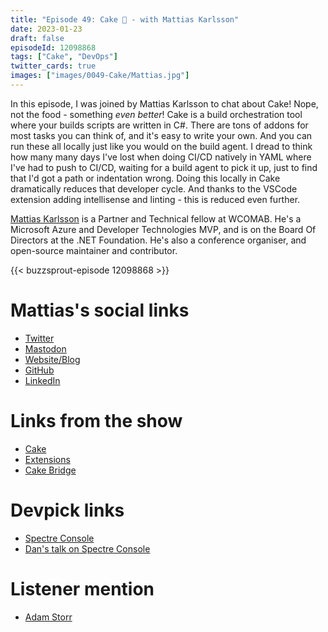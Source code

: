```yaml
---
title: "Episode 49: Cake 🍰 - with Mattias Karlsson"
date: 2023-01-23
draft: false
episodeId: 12098868
tags: ["Cake", "DevOps"]
twitter_cards: true
images: ["images/0049-Cake/Mattias.jpg"]
---
```


In this episode, I was joined by Mattias Karlsson to chat about Cake! Nope, not the food - something _even better_! Cake is a build orchestration tool where your builds scripts are written in C#. There are tons of addons for most tasks you can think of, and it's easy to write your own. And you can run these all locally just like you would on the build agent. I dread to think how many many days I've lost when doing CI/CD natively in YAML where I've had to push to CI/CD, waiting for a build agent to pick it up, just to find that I'd got a path or indentation wrong. Doing this locally in Cake dramatically reduces that developer cycle. And thanks to the VSCode extension adding intellisense and linting - this is reduced even further.

[Mattias Karlsson](https://twitter.com/devlead) is a Partner and Technical fellow at WCOMAB. He's a Microsoft Azure and Developer Technologies MVP, and is on the Board Of Directors at the .NET Foundation. He's also a conference organiser, and open-source maintainer and contributor.

{{< buzzsprout-episode 12098868 >}}

# Mattias's social links

* [Twitter](https://twitter.com/devlead)
* [Mastodon](https://mastodon.social/@devlead)
* [Website/Blog](https://www.devlead.se/)
* [GitHub](https://github.com/devlead)
* [LinkedIn](https://www.linkedin.com/in/devlead/)

# Links from the show

* [Cake](https://cakebuild.net/)
* [Extensions](https://cakebuild.net/extensions/)
* [Cake Bridge](https://github.com/devlead/Cake.Bridge)

# Devpick links

* [Spectre Console](https://spectreconsole.net/)
* [Dan's talk on Spectre Console](https://www.youtube.com/watch?v=czVGHxSQGMk)

# Listener mention

* [Adam Storr](https://twitter.com/WestDiscGolf/status/1601551203456126978)
 
